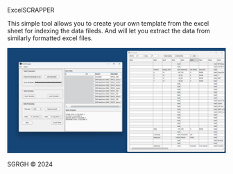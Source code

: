 ExcelSCRAPPER

<p align="left">
  This simple tool allows you to create your own template from the excel sheet for indexing the data fileds. And will let you extract the data from similarly formatted excel files. 
</p>

<p align="left">
  <img src="https://github.com/sghmire/ExcelScapper/blob/main/MAIN_1.png" width="800" title="Main Window">
</p>


SGRGH 
© 2024
